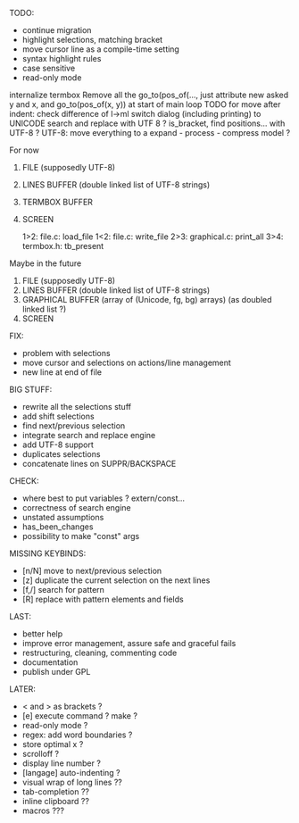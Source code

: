 TODO:
- continue migration
- highlight selections, matching bracket
- move cursor line as a compile-time setting
- syntax highlight rules
- case sensitive
- read-only mode


internalize termbox
Remove all the go_to(pos_of(..., just attribute new asked y and x, and go_to(pos_of(x, y)) at start of main loop
TODO for move after indent: check difference of l->ml
switch dialog (including printing) to UNICODE
search and replace with UTF 8 ?
is_bracket, find positions... with UTF-8 ?
UTF-8: move everything to a expand - process - compress model ?

For now
1. FILE (supposedly UTF-8)
2. LINES BUFFER (double linked list of UTF-8 strings)
3. TERMBOX BUFFER
4. SCREEN

    1>2: file.c: load_file
    1<2: file.c: write_file
    2>3: graphical.c: print_all
    3>4: termbox.h: tb_present

Maybe in the future
1. FILE (supposedly UTF-8)
2. LINES BUFFER (double linked list of UTF-8 strings)
3. GRAPHICAL BUFFER (array of (Unicode, fg, bg) arrays) (as doubled linked list ?)
4. SCREEN


FIX:
* problem with selections
* move cursor and selections on actions/line management
* new line at end of file

BIG STUFF:
* rewrite all the selections stuff
* add shift selections
* find next/previous selection
* integrate search and replace engine
* add UTF-8 support
* duplicates selections
* concatenate lines on SUPPR/BACKSPACE

CHECK:
* where best to put variables ? extern/const...
* correctness of search engine
* unstated assumptions
* has_been_changes
* possibility to make "const" args

MISSING KEYBINDS:
* [n/N] move to <n> next/previous selection
* [z] duplicate the current selection on the next <n> lines
* [f,/] search for pattern
* [R] replace with pattern elements and fields

LAST:
* better help
* improve error management, assure safe and graceful fails
* restructuring, cleaning, commenting code
* documentation
* publish under GPL

LATER:
* < and > as brackets ?
* [e] execute command ? make ?
* read-only mode ?
* regex: add word boundaries ?
* store optimal x ?
* scrolloff ?
* display line number ?
* [langage] auto-indenting ?
* visual wrap of long lines ??
* tab-completion ??
* inline clipboard ??
* macros ???
